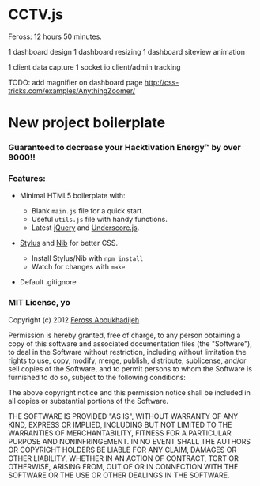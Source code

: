 # CCTV.js

Feross: 12 hours 50 minutes.

1 dashboard design
1 dashboard resizing
1 dashboard siteview animation

1 client data capture
1 socket io client/admin tracking

TODO:
add magnifier on dashboard page http://css-tricks.com/examples/AnythingZoomer/

# New project boilerplate

### Guaranteed to decrease your Hacktivation Energy&trade; by over 9000!!

### Features:

- Minimal HTML5 boilerplate with:

  - Blank `main.js` file for a quick start.
  - Useful `utils.js` file with handy functions.
  - Latest [jQuery](http://jquery.com/) and [Underscore.js](http://underscorejs.org/).

- [Stylus](http://learnboost.github.com/stylus/) and [Nib](http://visionmedia.github.com/nib/) for better CSS.

  - Install Stylus/Nib with `npm install`
  - Watch for changes with `make`

- Default .gitignore


### MIT License, yo

Copyright (c) 2012 [Feross Aboukhadijeh](http://feross.org)

Permission is hereby granted, free of charge, to any person obtaining a copy of this software and associated documentation files (the "Software"), to deal in the Software without restriction, including without limitation the rights to use, copy, modify, merge, publish, distribute, sublicense, and/or sell copies of the Software, and to permit persons to whom the Software is furnished to do so, subject to the following conditions:

The above copyright notice and this permission notice shall be included in all copies or substantial portions of the Software.

THE SOFTWARE IS PROVIDED "AS IS", WITHOUT WARRANTY OF ANY KIND, EXPRESS OR IMPLIED, INCLUDING BUT NOT LIMITED TO THE WARRANTIES OF MERCHANTABILITY, FITNESS FOR A PARTICULAR PURPOSE AND NONINFRINGEMENT. IN NO EVENT SHALL THE AUTHORS OR COPYRIGHT HOLDERS BE LIABLE FOR ANY CLAIM, DAMAGES OR OTHER LIABILITY, WHETHER IN AN ACTION OF CONTRACT, TORT OR OTHERWISE, ARISING FROM, OUT OF OR IN CONNECTION WITH THE SOFTWARE OR THE USE OR OTHER DEALINGS IN THE SOFTWARE.